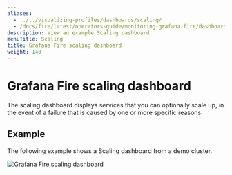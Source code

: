 ```yaml
---
aliases:
  - ../../visualizing-profiles/dashboards/scaling/
  - /docs/fire/latest/operators-guide/monitoring-grafana-fire/dashboards/scaling/
description: View an example Scaling dashboard.
menuTitle: Scaling
title: Grafana Fire scaling dashboard
weight: 140
---
```


# Grafana Fire scaling dashboard

The scaling dashboard displays services that you can optionally scale up, in the event of a failure that is caused by one or more specific reasons.

## Example

The following example shows a Scaling dashboard from a demo cluster.

![Grafana Fire scaling dashboard](fire-scaling.png)
